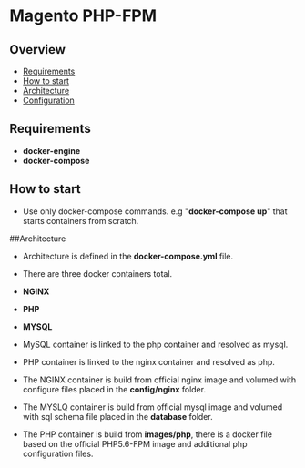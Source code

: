 # Magento PHP-FPM

## Overview

* [Requirements](#requirements)
* [How to start](#how-to-start)
* [Architecture](#architecture)
* [Configuration](#configuration)


## Requirements
* __docker-engine__
* __docker-compose__

## How to start
* Use only docker-compose commands. e.g "__docker-compose up__" that starts containers from scratch.

##Architecture
* Architecture is defined in the __docker-compose.yml__ file.
* There are three docker containers total.

 * __NGINX__
 * __PHP__
 * __MYSQL__

* MySQL container is linked to the php container and resolved as mysql.
* PHP container is linked to the nginx container and resolved as php.
* The NGINX container is build from official nginx image and volumed with configure files placed in the __config/nginx__ folder.
* The MYSLQ container is build from official mysql image and volumed with sql schema file placed in the __database__ folder.
* The PHP container is build from __images/php__, there is a docker file based on the official PHP5.6-FPM image and additional php configuration files.